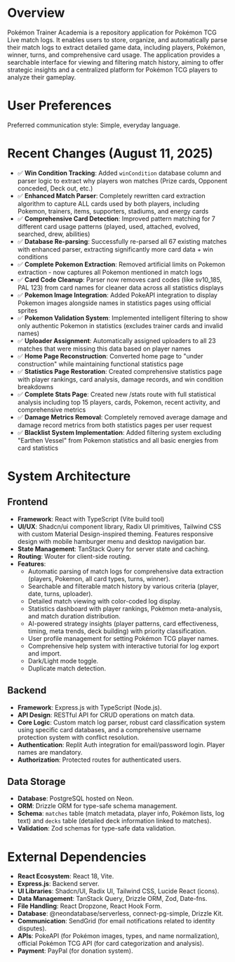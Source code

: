 # Overview

Pokémon Trainer Academia is a repository application for Pokémon TCG Live match logs. It enables users to store, organize, and automatically parse their match logs to extract detailed game data, including players, Pokémon, winner, turns, and comprehensive card usage. The application provides a searchable interface for viewing and filtering match history, aiming to offer strategic insights and a centralized platform for Pokémon TCG players to analyze their gameplay.

# User Preferences

Preferred communication style: Simple, everyday language.

# Recent Changes (August 11, 2025)
- ✅ **Win Condition Tracking**: Added `winCondition` database column and parser logic to extract why players won matches (Prize cards, Opponent conceded, Deck out, etc.)
- ✅ **Enhanced Match Parser**: Completely rewritten card extraction algorithm to capture ALL cards used by both players, including Pokemon, trainers, items, supporters, stadiums, and energy cards
- ✅ **Comprehensive Card Detection**: Improved pattern matching for 7 different card usage patterns (played, used, attached, evolved, searched, drew, abilities)  
- ✅ **Database Re-parsing**: Successfully re-parsed all 67 existing matches with enhanced parser, extracting significantly more card data + win conditions
- ✅ **Complete Pokemon Extraction**: Removed artificial limits on Pokemon extraction - now captures all Pokemon mentioned in match logs
- ✅ **Card Code Cleanup**: Parser now removes card codes (like sv10_185, PAL 123) from card names for cleaner data across all statistics displays
- ✅ **Pokemon Image Integration**: Added PokeAPI integration to display Pokemon images alongside names in statistics pages using official sprites
- ✅ **Pokemon Validation System**: Implemented intelligent filtering to show only authentic Pokemon in statistics (excludes trainer cards and invalid names)
- ✅ **Uploader Assignment**: Automatically assigned uploaders to all 23 matches that were missing this data based on player names
- ✅ **Home Page Reconstruction**: Converted home page to "under construction" while maintaining functional statistics page
- ✅ **Statistics Page Restoration**: Created comprehensive statistics page with player rankings, card analysis, damage records, and win condition breakdowns
- ✅ **Complete Stats Page**: Created new /stats route with full statistical analysis including top 15 players, cards, Pokemon, recent activity, and comprehensive metrics
- ✅ **Damage Metrics Removal**: Completely removed average damage and damage record metrics from both statistics pages per user request
- ✅ **Blacklist System Implementation**: Added filtering system excluding "Earthen Vessel" from Pokemon statistics and all basic energies from card statistics

# System Architecture

## Frontend
- **Framework**: React with TypeScript (Vite build tool)
- **UI/UX**: Shadcn/ui component library, Radix UI primitives, Tailwind CSS with custom Material Design-inspired theming. Features responsive design with mobile hamburger menu and desktop navigation bar.
- **State Management**: TanStack Query for server state and caching.
- **Routing**: Wouter for client-side routing.
- **Features**:
    - Automatic parsing of match logs for comprehensive data extraction (players, Pokemon, all card types, turns, winner).
    - Searchable and filterable match history by various criteria (player, date, turns, uploader).
    - Detailed match viewing with color-coded log display.
    - Statistics dashboard with player rankings, Pokémon meta-analysis, and match duration distribution.
    - AI-powered strategy insights (player patterns, card effectiveness, timing, meta trends, deck building) with priority classification.
    - User profile management for setting Pokémon TCG player names.
    - Comprehensive help system with interactive tutorial for log export and import.
    - Dark/Light mode toggle.
    - Duplicate match detection.

## Backend
- **Framework**: Express.js with TypeScript (Node.js).
- **API Design**: RESTful API for CRUD operations on match data.
- **Core Logic**: Custom match log parser, robust card classification system using specific card databases, and a comprehensive username protection system with conflict resolution.
- **Authentication**: Replit Auth integration for email/password login. Player names are mandatory.
- **Authorization**: Protected routes for authenticated users.

## Data Storage
- **Database**: PostgreSQL hosted on Neon.
- **ORM**: Drizzle ORM for type-safe schema management.
- **Schema**: `matches` table (match metadata, player info, Pokémon lists, log text) and `decks` table (detailed deck information linked to matches).
- **Validation**: Zod schemas for type-safe data validation.

# External Dependencies

- **React Ecosystem**: React 18, Vite.
- **Express.js**: Backend server.
- **UI Libraries**: Shadcn/UI, Radix UI, Tailwind CSS, Lucide React (icons).
- **Data Management**: TanStack Query, Drizzle ORM, Zod, Date-fns.
- **File Handling**: React Dropzone, React Hook Form.
- **Database**: @neondatabase/serverless, connect-pg-simple, Drizzle Kit.
- **Communication**: SendGrid (for email notifications related to identity disputes).
- **APIs**: PokeAPI (for Pokémon images, types, and name normalization), official Pokémon TCG API (for card categorization and analysis).
- **Payment**: PayPal (for donation system).